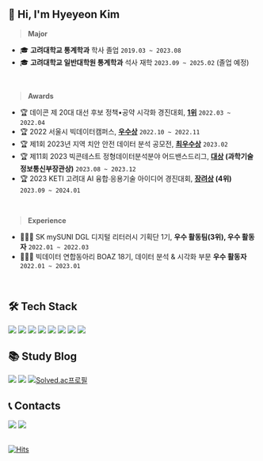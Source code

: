 ## 👋 Hi, I'm Hyeyeon Kim
> **Major** 
-  🎓 **고려대학교 통계학과** 학사 졸업 `2019.03 ~ 2023.08`
-  🎓 **고려대학교 일반대학원 통계학과** 석사 재학 `2023.09 ~ 2025.02` (졸업 예정)
</br>

> **Awards** 
- 🏆  데이콘 제 20대 대선 후보 정책•공약 시각화 경진대회, **[1위](https://dacon.io/competitions/official/235891/codeshare/4809)** `2022.03 ~ 2022.04`
- 🏆  2022 서울시 빅데이터캠퍼스, **[우수상](https://bigdata.seoul.go.kr/noti/selectNoti.do?r_id=P260&bbs_seq=612&ac_type=A1&sch_type=&sch_text=차+없는&currentPage=1)** `2022.10 ~ 2022.11`
- 🏆  제1회 2023년 지역 치안 안전 데이터 분석 공모전, **[최우수상](https://github.com/yeoniiii/local_security_competition)** `2023.02`
- 🏆  제11회 2023 빅콘테스트 정형데이터분석분야 어드밴스드리그, **[대상](https://github.com/yeoniiii/BigContest_2023) (과학기술정보통신부장관상)** `2023.08 ~ 2023.12`
- 🏆  2023 KETI 고려대 AI 융합∙응용기술 아이디어 경진대회, **[장려상](https://github.com/yeoniiii/Landslides-Detection) (4위)** `2023.09 ~ 2024.01`
</br>

> **Experience** 
- 👩🏻‍💻 SK mySUNI DGL 디지털 리터러시 기획단 1기, **우수 활동팀(3위), 우수 활동자** `2022.01 ~ 2022.03`
- 👩🏻‍💻 빅데이터 연합동아리 BOAZ 18기, 데이터 분석 & 시각화 부문 **우수 활동자** `2022.01 ~ 2023.01`
</br>



## 🛠️ Tech Stack 
<img src="https://img.shields.io/badge/Python-3776AB?style=flat&logo=Python&logoColor=white"/> <img src="https://img.shields.io/badge/R-276DC3?style=flat&logo=R&logoColor=white"/> <img src="https://img.shields.io/badge/Tableau-E97627?style=flat&logo=Tableau&logoColor=white"/> <img src="https://img.shields.io/badge/MySQL-4479A1?style=flat&logo=MySQL&logoColor=black"/> <img src="https://img.shields.io/badge/SAS-4285F4?style=flat&logo=googlechrome&logoColor=white"/> <img src="https://img.shields.io/badge/QGIS-589632?style=flat&logo=Qgis&logoColor=black"/> <img src="https://img.shields.io/badge/Streamlit-FF4B4B?style=flat&logo=Streamlit&logoColor=white"/> <img src="https://img.shields.io/badge/LaTeX-008080?style=flat&logo=Latex&logoColor=white"/>

## 📚 Study Blog
<a href="https://wistful-soap-d03.notion.site/Hyeyeon-Study-6c674c144b60460eb958c08fd09d8cd5?pvs=4" target="_blank"><img src="https://img.shields.io/badge/Notion-000000?style=flat&logo=Notion&logoColor=white"/></a>
<a href="https://yeorii.tistory.com" target="_blank"><img src="https://img.shields.io/badge/Tistory-F25546.svg?logo=Tistory&logoColor=white"></a>
[![Solved.ac프로필](http://mazassumnida.wtf/api/mini/generate_badge?boj=yeorii)](https://solved.ac/yeorii)

## 📞 Contacts

<a href="mailto:yeorii@korea.ac.kr"> <img src="https://img.shields.io/badge/Gmail-d14836?style=flat-square&logo=Gmail&logoColor=white&link=mailto:boaz.bigdata@gmail.com"/></a> <a href="https://public.tableau.com/app/profile/.75603875/vizzes"><img src="https://img.shields.io/badge/Tableau Public-E97627?style=flat-square&logo=Tableau&logoColor=white"/></a>
</br>
</br>

[![Hits](https://hits.seeyoufarm.com/api/count/incr/badge.svg?url=https%3A%2F%2Fgithub.com%2Fyeoniiii&count_bg=%23FFBDD3&title_bg=%23AAA7A7&icon=github.svg&icon_color=%23E7E7E7&title=HITS&edge_flat=false)](https://hits.seeyoufarm.com)
